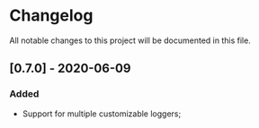 # Changelog
All notable changes to this project will be documented in this file.

## [0.7.0] - 2020-06-09
### Added
- Support for multiple customizable loggers;
